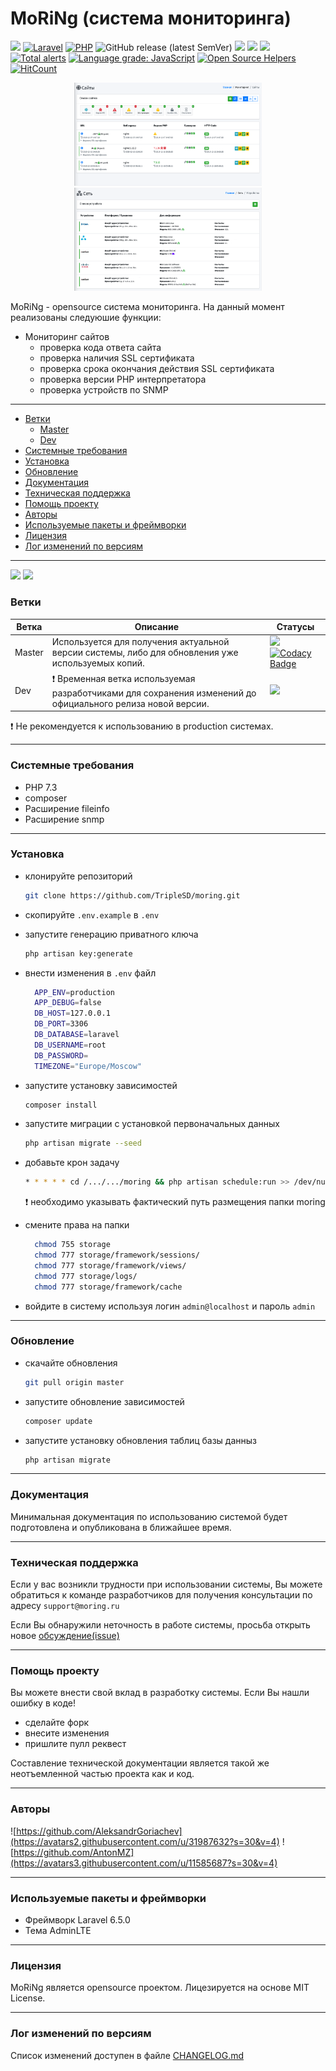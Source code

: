 # MoRiNg (система мониторинга)
![](https://img.shields.io/badge/OpenSource-%E2%AD%90-red)
[![Laravel](https://img.shields.io/badge/Laravel-6.x-red?logo=laravel)]((https://img.shields.io/badge/Laravel-6.x-red?logo=laravel))
[![PHP](https://img.shields.io/badge/PHP-7.x-blue?logo=php)]((https://img.shields.io/badge/PHP-7.x-blue?logo=php))
![GitHub release (latest SemVer)](https://img.shields.io/github/v/release/TripleSD/moring)
![](https://img.shields.io/github/stars/TripleSD/moring)
![](https://img.shields.io/github/forks/TripleSD/moring)
![](https://img.shields.io/github/license/TripleSD/moring)
[![Total alerts](https://img.shields.io/lgtm/alerts/g/TripleSD/moring.svg?logo=lgtm&logoWidth=18)](https://lgtm.com/projects/g/TripleSD/moring/alerts/)
[![Language grade: JavaScript](https://img.shields.io/lgtm/grade/javascript/g/TripleSD/moring.svg?logo=lgtm&logoWidth=18)](https://lgtm.com/projects/g/TripleSD/moring/context:javascript)
[![Open Source Helpers](https://www.codetriage.com/triplesd/moring/badges/users.svg)](https://www.codetriage.com/triplesd/moring)
[![HitCount](http://hits.dwyl.com/TripleSD/moring.svg)](http://hits.dwyl.com/TripleSD/moring)
<p align="center">
<img src="docs/img/moring_readme_1.png" alt="drawing" width="300"/>
<img src="docs/img/moring_readme_2.png" alt="drawing" width="300"/>
</p>

MoRiNg - opensource система мониторинга. На данный момент реализованы следуюшие функции:
 - Мониторинг сайтов
    - проверка кода ответа сайта
    - проверка наличия SSL сертификата
    - проверка срока окончания действия SSL сертификата
    - проверка версии PHP интерпретатора
    - проверка устройств по SNMP
    
 - - - 
 - [Ветки](#Ветки)
    - [Master](#Master)
    - [Dev](#Dev)
 - [Системные требования](#Системные-требования)
 - [Установка](#Установка)
 - [Обновление](#Обновление)
 - [Документация](#Документация)
 - [Техническая поддержка](#Техническая-поддержка)
 - [Помощь проекту](#Помощь-проекту)
 - [Авторы](#Авторы)
 - [Используемые пакеты и фреймворки](#Используемые-пакеты-и-фреймворки)
 - [Лицензия](#Лицензия)
 - [Лог изменений по версиям](#Лог-изменений-по-версиям)
- - - 

![](https://github.com/TripleSD/moring/workflows/GithubCI/badge.svg?branch=master)
![](https://github.com/TripleSD/moring/workflows/GithubCI/badge.svg?branch=dev)

### Ветки
|Ветка|Описание|Статусы|
|---|---|---|
|Master|Используется для получения актуальной версии системы, либо для обновления уже используемых копий.|[![](https://github.styleci.io/repos/220468288/shield?branch=master)](https://github.styleci.io/repos/220468288/shield?branch=master)[![Codacy Badge](https://api.codacy.com/project/badge/Grade/d5a6c3a61da54e81b2db96964e6ce721)](https://www.codacy.com/manual/AntonMZ/moring?utm_source=github.com&amp;utm_medium=referral&amp;utm_content=TripleSD/moring&amp;utm_campaign=Badge_Grade)|
|Dev|:heavy_exclamation_mark: Временная ветка используемая разработчиками для сохранения изменений до официального релиза новой версии.|[![](https://github.styleci.io/repos/220468288/shield?branch=dev)](https://github.styleci.io/repos/220468288/shield?branch=dev)|
    
 :heavy_exclamation_mark: Не рекомендуется к использованию в production системах.
***
### Системные требования

* PHP 7.3
* composer
* Расширение fileinfo
* Расширение snmp
***
### Установка
* клонируйте репозиторий

  ```bash
  git clone https://github.com/TripleSD/moring.git
  ```
* скопируйте `.env.example` в `.env`
* запустите генерацию приватного ключа 
    ```bash
    php artisan key:generate
    ```
* внести изменения в ```.env``` файл
    ```bash
      APP_ENV=production
      APP_DEBUG=false
      DB_HOST=127.0.0.1
      DB_PORT=3306
      DB_DATABASE=laravel
      DB_USERNAME=root
      DB_PASSWORD=
      TIMEZONE="Europe/Moscow"
    ```
* запустите установку зависимостей
    ```bash
    composer install
    ``` 
* запустите миграции с установкой первоначальных данных
    ```bash
    php artisan migrate --seed
    ``` 
* добавьте крон задачу
    ```bash
    * * * * * cd /.../.../moring && php artisan schedule:run >> /dev/null 2>&1
    ```  
    :heavy_exclamation_mark: необходимо указывать фактический путь размещения папки moring
* смените права на папки
    ```bash  
      chmod 755 storage
      chmod 777 storage/framework/sessions/
      chmod 777 storage/framework/views/
      chmod 777 storage/logs/
      chmod 777 storage/framework/cache
    ```
* войдите в систему используя логин `admin@localhost` и пароль `admin`
***
### Обновление
* скачайте обновления
    ```bash
    git pull origin master
    ```
* запустите обновление зависимостей
    ```bash
    composer update
    ``` 
* запустите установку обновления таблиц базы данныз
    ```bash
    php artisan migrate
    ```  
***
### Документация
Минимальная документация по использованию системой будет подготовлена и опубликована в ближайшее время.
***
### Техническая поддержка
Если у вас возникли трудности при использовании системы, Вы можете обратиться
к команде разработчиков для получения консультации по адресу ```support@moring.ru```
 
 Если Вы обнаружили неточность в работе системы, просьба открыть новое [обсуждение(issue)](https://github.com/TripleSD/moring/issues)
***
### Помощь проекту
Вы можете внести свой вклад в разработку системы.
Если Вы нашли ошибку в коде!
 * сделайте форк
 * внесите изменения
 * пришлите пулл реквест

Составление технической документации является такой же неотъемленной 
частью проекта как и код. 
***
### Авторы
 ![https://github.com/AleksandrGoriachev](https://avatars2.githubusercontent.com/u/31987632?s=30&v=4)
 ![https://github.com/AntonMZ](https://avatars3.githubusercontent.com/u/11585687?s=30&v=4)
***
### Используемые пакеты и фреймворки
* Фреймворк Laravel 6.5.0
* Тема AdminLTE
***
### Лицензия
MoRiNg является opensource проектом. Лицезируется на основе MIT License.
***
### Лог изменений по версиям
Список изменений доступен в файле [CHANGELOG.md](CHANGELOG.md)
